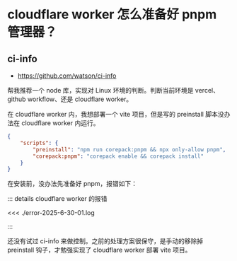 # cloudflare worker 怎么准备好 pnpm 管理器？

## ci-info

- https://github.com/watson/ci-info

帮我推荐一个 node 库，实现对 Linux 环境的判断。判断当前环境是 vercel、github workflow、还是 cloudflare worker。

在 cloudflare worker 内，我想部署一个 vite 项目，但是写的 preinstall 脚本没办法在 cloudflare worker 内运行。

```json
{
	"scripts": {
		"preinstall": "npm run corepack:pnpm && npx only-allow pnpm",
		"corepack:pnpm": "corepack enable && corepack install"
	}
}
```

在安装前，没办法先准备好 pnpm，报错如下：

::: details cloudflare worker 的报错

<<< ./error-2025-6-30-01.log

:::

还没有试过 ci-info 来做控制。之前的处理方案很保守，是手动的移除掉 preinstall 钩子，才勉强实现了 cloudflare worker 部署 vite 项目。
